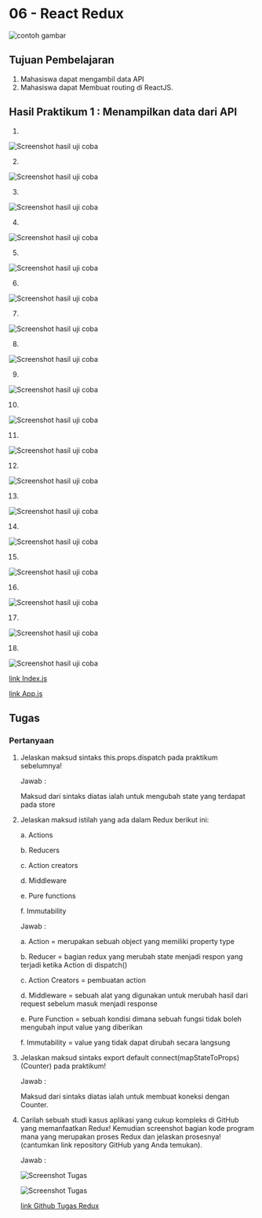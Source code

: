 # 06 - React Redux

![contoh gambar](../../docs/logo/polinema.png)

## Tujuan Pembelajaran

1. Mahasiswa dapat mengambil data API
2. Mahasiswa dapat Membuat routing di ReactJS.

## Hasil Praktikum 1 : Menampilkan data dari API

1. 
![Screenshot hasil uji coba](img/Praktikum1/1.jpg)

2. 
![Screenshot hasil uji coba](img/Praktikum1/2.jpg)

3.
![Screenshot hasil uji coba](img/Praktikum1/3.jpg)

4.
![Screenshot hasil uji coba](img/Praktikum1/4.jpg)

5.
![Screenshot hasil uji coba](img/Praktikum1/5.jpg)

6.
![Screenshot hasil uji coba](img/Praktikum1/6.jpg)

7.
![Screenshot hasil uji coba](img/Praktikum1/7.jpg)

8.
![Screenshot hasil uji coba](img/Praktikum1/8.jpg)

9.
![Screenshot hasil uji coba](img/Praktikum1/9.jpg)

10.
![Screenshot hasil uji coba](img/Praktikum1/10.jpg)

11.
![Screenshot hasil uji coba](img/Praktikum1/11.jpg)

12.
![Screenshot hasil uji coba](img/Praktikum1/12.jpg)

13.
![Screenshot hasil uji coba](img/Praktikum1/13.jpg)

14.
![Screenshot hasil uji coba](img/Praktikum1/14.jpg)

15.
![Screenshot hasil uji coba](img/Praktikum1/15.jpg)

16.
![Screenshot hasil uji coba](img/Praktikum1/16.jpg)

17.
![Screenshot hasil uji coba](img/Praktikum1/17.jpg)

18.
![Screenshot hasil uji coba](img/Praktikum1/18.jpg)


[link Index.js](../../src/06_REACT_REDUX/Praktikum1/index.js)<br>

[link App.js](../../src/06_REACT_REDUX/Praktikum1/app.js)<br>



## Tugas

### Pertanyaan

1. Jelaskan maksud sintaks this.props.dispatch pada praktikum sebelumnya!

    Jawab :

    Maksud dari sintaks diatas ialah untuk mengubah state yang terdapat pada store

2. Jelaskan maksud istilah yang ada dalam Redux berikut ini:

    a. Actions

    b. Reducers

    c. Action creators

    d. Middleware

    e. Pure functions

    f. Immutability

    Jawab :

    a. Action = merupakan sebuah object yang memiliki property type

    b. Reducer = bagian redux yang merubah state menjadi respon yang terjadi ketika Action di dispatch()

    c. Action Creators = pembuatan action

    d. Middleware = sebuah alat yang digunakan untuk merubah hasil dari request sebelum masuk menjadi response

    e. Pure Function = sebuah kondisi dimana sebuah fungsi tidak boleh mengubah input value yang diberikan

    f. Immutability = value yang tidak dapat dirubah secara langsung

3. Jelaskan maksud sintaks export default connect(mapStateToProps)(Counter) pada praktikum!

    Jawab : 

    Maksud dari sintaks diatas ialah untuk membuat koneksi dengan Counter.

4. Carilah sebuah studi kasus aplikasi yang cukup kompleks di GitHub yang memanfaatkan Redux! Kemudian screenshot bagian kode program mana yang merupakan proses Redux dan jelaskan prosesnya! (cantumkan link repository GitHub yang Anda temukan).

	Jawab :

	![Screenshot Tugas](img/Tugas/1.jpg)


	![Screenshot Tugas](img/Tugas/2.jpg)

	[link Github Tugas Redux](https://github.com/collinsNick/React-redux-shopping-web-app)<br>